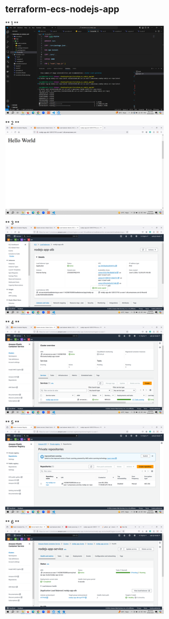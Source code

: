 # terraform-ecs-nodejs-app

** 1 **
![alt text](<images/Screenshot (633).png>)

** 2 **
![alt text](<images/Screenshot (634).png>) 

** 3 **
![alt text](<images/Screenshot (635).png>) 

** 4 **
![alt text](<images/Screenshot (636).png>) 

** 5 **
![alt text](<images/Screenshot (637).png>)

** 6 **
![alt text](<images/Screenshot (638).png>)